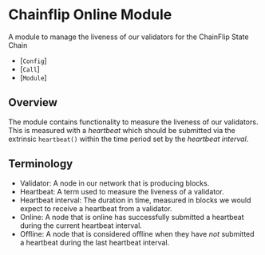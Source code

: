 # Chainflip Online Module

A module to manage the liveness of our validators for the ChainFlip State Chain

- [`Config`]
- [`Call`]
- [`Module`]

## Overview
The module contains functionality to measure the liveness of our validators.  This is measured
with a *heartbeat* which should be submitted via the extrinsic `heartbeat()` within the time
period set by the *heartbeat interval*.

## Terminology
- Validator: A node in our network that is producing blocks.
- Heartbeat: A term used to measure the liveness of a validator.
- Heartbeat interval: The duration in time, measured in blocks we would expect to receive a
  heartbeat from a validator.
- Online: A node that is online has successfully submitted a heartbeat during the current
  heartbeat interval.
- Offline: A node that is considered offline when they have *not* submitted a heartbeat during
  the last heartbeat interval.